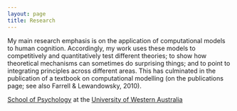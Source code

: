 ```yaml
---
layout: page
title: Research
---
```


My main research emphasis is on the application of computational models to human cognition. Accordingly, my work uses these models to competitively and quantitatively test different theories; to show how theoretical mechanisms can sometimes do surprising things; and to point to integrating principles across different areas. This has culminated in the publication of a textbook on computational modelling (on the publications page; see also Farrell & Lewandowsky, 2010).

[School of  Psychology](http://www.psychology.uwa.edu.au) at the [University of Western Australia](http://www.uwa.edu.au)